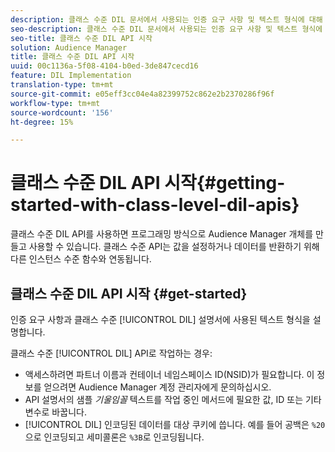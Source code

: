 ```yaml
---
description: 클래스 수준 DIL 문서에서 사용되는 인증 요구 사항 및 텍스트 형식에 대해 설명합니다.
seo-description: 클래스 수준 DIL 문서에서 사용되는 인증 요구 사항 및 텍스트 형식에 대해 설명합니다.
seo-title: 클래스 수준 DIL API 시작
solution: Audience Manager
title: 클래스 수준 DIL API 시작
uuid: 00c1136a-5f08-4104-b0ed-3de847cecd16
feature: DIL Implementation
translation-type: tm+mt
source-git-commit: e05eff3cc04e4a82399752c862e2b2370286f96f
workflow-type: tm+mt
source-wordcount: '156'
ht-degree: 15%

---
```



# 클래스 수준 DIL API 시작{#getting-started-with-class-level-dil-apis}

클래스 수준 DIL API를 사용하면 프로그래밍 방식으로 Audience Manager 개체를 만들고 사용할 수 있습니다. 클래스 수준 API는 값을 설정하거나 데이터를 반환하기 위해 다른 인스턴스 수준 함수와 연동됩니다.

## 클래스 수준 DIL API 시작 {#get-started}

인증 요구 사항과 클래스 수준 [!UICONTROL DIL] 설명서에 사용된 텍스트 형식을 설명합니다.

<!-- 

c_class_start.xml

 -->

클래스 수준 [!UICONTROL DIL] API로 작업하는 경우:

* 액세스하려면 파트너 이름과 컨테이너 네임스페이스 ID(NSID)가 필요합니다. 이 정보를 얻으려면 Audience Manager 계정 관리자에게 문의하십시오.
* API 설명서의 샘플 *기울임꼴* 텍스트를 작업 중인 메서드에 필요한 값, ID 또는 기타 변수로 바꿉니다.
* [!UICONTROL DIL] 인코딩된 데이터를 대상 쿠키에 씁니다. 예를 들어 공백은 `%20`으로 인코딩되고 세미콜론은 `%3B`로 인코딩됩니다.

